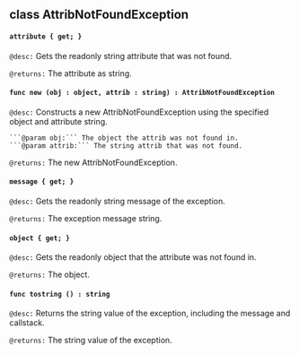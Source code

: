 ## class AttribNotFoundException

#### ```attribute { get; }```


```@desc:``` Gets the readonly string attribute that was not found.

```@returns:``` The attribute as string.

#### ```func new (obj : object, attrib : string) : AttribNotFoundException```


```@desc:``` Constructs a new AttribNotFoundException using the specified object and attribute string.

	```@param obj:``` The object the attrib was not found in.
	```@param attrib:``` The string attrib that was not found.
```@returns:``` The new AttribNotFoundException.

#### ```message { get; }```


```@desc:``` Gets the readonly string message of the exception.

```@returns:``` The exception message string.

#### ```object { get; }```


```@desc:``` Gets the readonly object that the attribute was not found in.

```@returns:``` The object.

#### ```func tostring () : string```


```@desc:``` Returns the string value of the exception, including the message and callstack.

```@returns:``` The string value of the exception.

